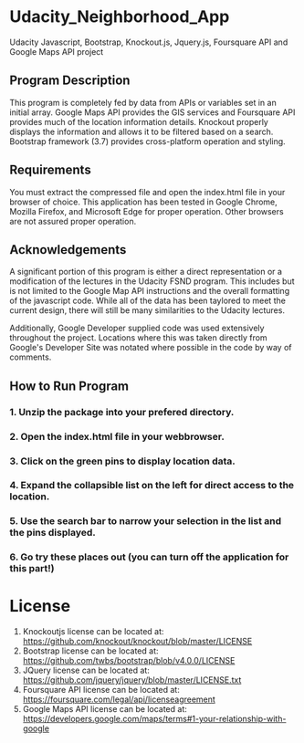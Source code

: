 # Udacity_Neighborhood_App
Udacity Javascript, Bootstrap, Knockout.js, Jquery.js, Foursquare API and Google Maps API project
## Program Description
This program is completely fed by data from APIs or variables set in an initial array.  Google Maps API provides the GIS services and Foursquare API provides much of the location information details.  Knockout properly displays the information and allows it to be filtered based on a search.  Bootstrap framework (3.7) provides cross-platform operation and styling.
## Requirements
You must extract the compressed file and open the index.html file in your browser of choice.  This application has been tested in Google Chrome, Mozilla Firefox, and Microsoft Edge for proper operation.  Other browsers are not assured proper operation.

 ## Acknowledgements
 A significant portion of this program is either a direct representation or a modification of the lectures in the Udacity FSND program.  This includes but is not limited to the Google Map API instructions and the overall formatting of the javascript code.  While all of the data has been taylored to meet the current design, there will still be many similarities to the Udacity lectures.
 
 Additionally, Google Developer supplied code was used extensively throughout the project.  Locations where this was taken directly from Google's Developer Site was notated where possible in the code by way of comments.
 ## How to Run Program
 ### 1. Unzip the package into your prefered directory.
 ### 2. Open the index.html file in your webbrowser.
 ### 3. Click on the green pins to display location data.
 ### 4. Expand the collapsible list on the left for direct access to the location.
 ### 5. Use the search bar to narrow your selection in the list and the pins displayed.
 ### 6. Go try these places out (you can turn off the application for this part!)
 # License
 1. Knockoutjs license can be located at: https://github.com/knockout/knockout/blob/master/LICENSE
 2. Bootstrap license can be located at: https://github.com/twbs/bootstrap/blob/v4.0.0/LICENSE
 3. JQuery license can be located at: https://github.com/jquery/jquery/blob/master/LICENSE.txt
 4. Foursquare API license can be located at: https://foursquare.com/legal/api/licenseagreement
 5. Google Maps API license can be located at: https://developers.google.com/maps/terms#1-your-relationship-with-google
